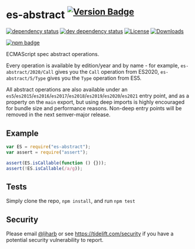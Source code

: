 # es-abstract <sup>[![Version Badge][npm-version-svg]][package-url]</sup>

[![dependency status][deps-svg]][deps-url]
[![dev dependency status][dev-deps-svg]][dev-deps-url]
[![License][license-image]][license-url]
[![Downloads][downloads-image]][downloads-url]

[![npm badge][npm-badge-png]][package-url]

ECMAScript spec abstract operations.

Every operation is available by edition/year and by name - for example, `es-abstract/2020/Call` gives you the `Call` operation from ES2020, `es-abstract/5/Type` gives you the `Type` operation from ES5.

All abstract operations are also available under an `es5`/`es2015`/`es2016`/`es2017`/`es2018`/`es2019`/`es2020`/`es2021` entry point, and as a property on the `main` export, but using deep imports is highly encouraged for bundle size and performance reasons. Non-deep entry points will be removed in the next semver-major release.

## Example

```js
var ES = require("es-abstract");
var assert = require("assert");

assert(ES.isCallable(function () {}));
assert(!ES.isCallable(/a/g));
```

## Tests

Simply clone the repo, `npm install`, and run `npm test`

## Security

Please email [@ljharb](https://github.com/ljharb) or see https://tidelift.com/security if you have a potential security vulnerability to report.

[package-url]: https://npmjs.org/package/es-abstract
[npm-version-svg]: https://versionbadg.es/ljharb/es-abstract.svg
[deps-svg]: https://david-dm.org/ljharb/es-abstract.svg
[deps-url]: https://david-dm.org/ljharb/es-abstract
[dev-deps-svg]: https://david-dm.org/ljharb/es-abstract/dev-status.svg
[dev-deps-url]: https://david-dm.org/ljharb/es-abstract#info=devDependencies
[npm-badge-png]: https://nodei.co/npm/es-abstract.png?downloads=true&stars=true
[license-image]: https://img.shields.io/npm/l/es-abstract.svg
[license-url]: LICENSE
[downloads-image]: https://img.shields.io/npm/dm/es-abstract.svg
[downloads-url]: https://npm-stat.com/charts.html?package=es-abstract
